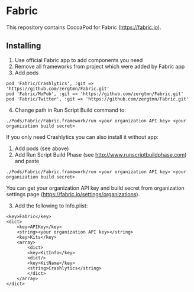 Fabric
======
This repository contains CocoaPod for Fabric (https://fabric.io).


## Installing
1. Use official Fabric app to add components you need
2. Remove all frameworks from project which were added by Fabric app
3. Add pods

  ```
pod 'Fabric/Crashlytics', :git => 'https://github.com/zergtmn/Fabric.git'
pod 'Fabric/MoPub', :git => 'https://github.com/zergtmn/Fabric.git'
pod 'Fabric/Twitter', :git => 'https://github.com/zergtmn/Fabric.git'
```

4. Change path in Run Script Build command to:

  `./Pods/Fabric/Fabric.framework/run <your organization API key> <your organization build secret>`

If you only need Crashlytics you can also install it without app:

1. Add pods (see above)
2. Add Run Script Build Phase (see http://www.runscriptbuildphase.com) and paste

 `./Pods/Fabric/Fabric.framework/run <your organization API key> <your organization build secret>`

  You can get your organization API key and build secret from organization settings page (https://fabric.io/settings/organizations).

3. Add the following to Info.plist:

```
<key>Fabric</key>
<dict>
	<key>APIKey</key>
	<string><your organization API key></string>
	<key>Kits</key>
	<array>
		<dict>
		<key>KitInfo</key>
		<dict/>
		<key>KitName</key>
		<string>Crashlytics</string>
		</dict>
	</array>
</dict>
```
